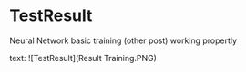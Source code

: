 # TestResult
Neural Network basic training (other post) working propertly

text: ![TestResult](Result Training.PNG)
